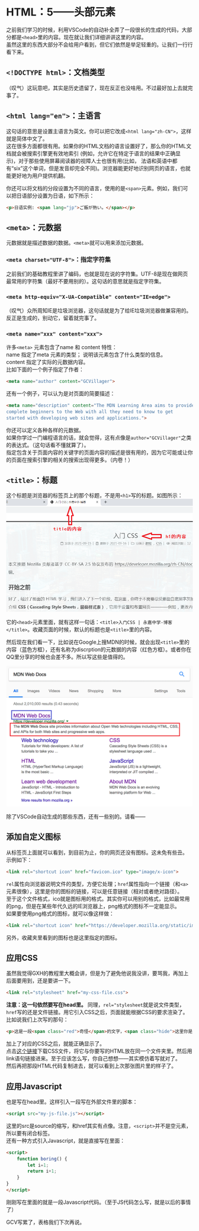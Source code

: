 # HTML：5——头部元素

之前我们学习的时候，利用VSCode的自动补全弄了一段很长的生成的代码，大部分都是`<head>`里的内容。现在就让我们详细讲讲这里的内容。  
虽然这里的东西大部分不会给用户看到，但它们依然是举足轻重的。让我们一行行看下来。  

## `<!DOCTYPE html>`：文档类型

（叹气）这玩意吧，其实是历史遗留了，现在反正也没啥用。不过最好加上去就完事了。

## `<html lang="en">`：主语言

这句话的意思是设置主语言为英文。你可以把它改成`<html lang="zh-CN">`，这样就是简体中文了。  
这在很多方面都很有用。如果你的HTML文档的语言设置好了，那么你的HTML文档就会被搜索引擎更有效地索引 (例如，允许它在特定于语言的结果中正确显示)，对于那些使用屏幕阅读器的视障人士也很有用(比如， 法语和英语中都有“six”这个单词，但是发音却完全不同)。浏览器能更好地识别网页的语言，也就能更好地为用户提供机翻。

你还可以将文档的分段设置为不同的语言，使用的是`<span>`元素。例如，我们可以把日语部分设置为日语，如下所示：  

```HTML
<p>日语实例: <span lang="jp">ご飯が熱い。</span></p>
```

## `<meta>`：元数据

元数据就是描述数据的数据。`<meta>`就可以用来添加元数据。  

### `<meta charset="UTF-8">`：指定字符集

之前我们的基础教程里讲了编码，也就是现在说的字符集。UTF-8是现在做网页最常用的字符集（最好不要用别的）。这句话的意思就是指定字符集。  

### `<meta http-equiv="X-UA-Compatible" content="IE=edge">`

（叹气）众所周知IE是垃圾浏览器，这句话就是为了给IE垃圾浏览器做兼容用的。反正是生成的，别动它，留着就完事了。  

### `<meta name="xxx" content="xxx">`

许多`<meta>` 元素包含了name 和 content 特性：  
name 指定了meta 元素的类型； 说明该元素包含了什么类型的信息。  
content 指定了实际的元数据内容。  
比如下面的一个例子指定了作者：

```HTML
<meta name="author" content="GCVillager">
```

还有一个例子，可以认为是对页面的简要描述：

```HTML
<meta name="description" content="The MDN Learning Area aims to provide
complete beginners to the Web with all they need to know to get
started with developing web sites and applications.">
```

你还可以定义各种各样的元数据。  
如果你学过一门编程语言的话，就会觉得，这有点像是`author="GCVillager"`之类的表达式。（这句话看不懂就算了）。  
指定包含关于页面内容的关键字的页面内容的描述是很有用的，因为它可能或让你的页面在搜索引擎的相关的搜索出现得更多。（内卷！）  

## `<title>`：标题

这个标题是浏览器的标签页上的那个标题，不是用`<h1>`写的标题。如图所示：  
![title和h1](5_title-and-h1.png)  

它的`<head>`元素里面，就有这样一句话：`<title>入门CSS | 永嘉中学-博客</title>`。收藏页面的时候，默认的标题也是`<title>`里的内容。  

然后现在我们看一下，比如说在Google上搜MDN的时候，就会出现`<title>`里的内容（蓝色方框），还有名称为discrption的元数据的内容（红色方框）。或者你在QQ里分享的时候也会差不多。所以写这些是值得的。  

![搜索引擎显示](5_mdn-search-result.png)

除了VSCode自动生成的那些东西，还有一些别的。请看——  

## 添加自定义图标

从标签页上面就可以看到，到目前为止，你的网页还没有图标。这未免有些丑。  
示例如下：  

```HTML
<link rel="shortcut icon" href="favicon.ico" type="image/x-icon">
```

`rel`属性向浏览器说明文件的类型，方便它处理；`href`属性指向一个链接（和`<a>`元素很像），这里是你的图标的链接，可以是任意链接（相对或者绝对路径）。  
至于这个文件格式，ico就是图标用的格式。其实你可以用别的格式，比如最常用的png，但是在某些年代久远的IE浏览器上，png格式的图标不一定能显示。  
如果要使用png格式的图标，就可以像这样做：

```HTML
<link rel="shortcut icon" href="https://developer.mozilla.org/static/img/favicon32.png">
```

另外，收藏夹里看到的图标也是这里指定的图标。  

## 应用CSS

虽然我觉得GXH的教程里大概会讲，但是为了避免他说我没讲，要骂我，再加上后面要用到，还是要讲一下。  

```HTML
<link rel="stylesheet" href="my-css-file.css">
```

**注意：这一句依然要写在head里。** 同理，`rel="stylesheet`就是说文件类型，`href`写的还是文件链接。用它引入CSS之后，页面就能根据CSS的要求渲染了。比如说我们上次写的那句：

```HTML
<p>这是一段<span class="red">奇怪</span>的文字，<span class="hide">这里你是看不见的</span></p>
```

加上了对应的CSS之后，就能正确显示了。  
点击[这个链接](5-test.css)下载CSS文件，将它与你要写的HTML放在同一个文件夹里。然后用link语句链接进来。至于应该怎么写，你自己想想——其实模仿着写就对了。  
然后再把那段HTML代码复制进去，就可以看到上次那张图片里的样子了。  

## 应用Javascript

也是写在head里。这样引入一段写在外部文件里的脚本：

```HTML
<script src="my-js-file.js"></script>
```

这里的src是source的缩写，和href其实有点像。注意，`<script>`并不是空元素，所以要有闭合标签。  
还有一种方式引入Javascript，就是直接写在里面：

```HTML
<script>
    function boring() {
        let i=1;
        return i+1;
    }
}
</script>
```

刚刚写在里面的就是一段Javascript代码。（至于JS代码怎么写，就是以后的事情了）  

GCV写累了，表格我们下次再说。
